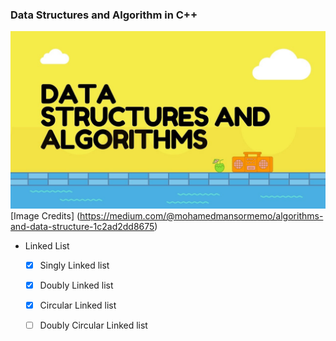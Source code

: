 ### Data Structures and Algorithm in C++

![dsa-banner](imgs/dsa-banner.jpg)
[Image Credits] (https://medium.com/@mohamedmansormemo/algorithms-and-data-structure-1c2ad2dd8675)
* Linked List
   * [x] Singly Linked list
   * [x] Doubly Linked list
   * [x] Circular Linked list
   * [ ] Doubly Circular Linked list
 